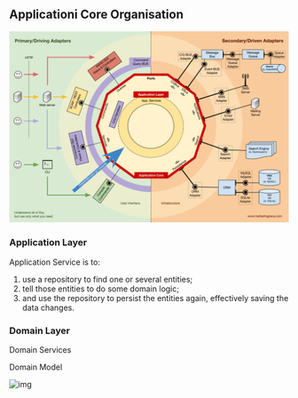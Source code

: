 ## Applicationi Core Organisation

![060 - Explicit Architecture.svg](assets/%E9%80%BB%E8%BE%91%E6%9E%B6%E6%9E%84/060-explicit-architecture-svg.png)

### Application Layer

Application Service is to:

1. use a repository to find one or several entities;
2. tell those entities to do some domain logic;
3. and use the repository to persist the entities again, effectively saving the data changes.



### Domain Layer

Domain Services

Domain Model





![img](https://docs.google.com/drawings/d/e/2PACX-1vTjgLYTuWyUjnBVlsmpSmRmfNU_jusjvV0F8dg5_n-GLD5pWG0vvsaOqvGpjCyXwN9Ig4X_mTM2LhQh/pub?w=803&h=602)
